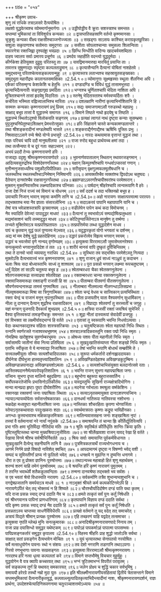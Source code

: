 +++
title = "०५४"

+++
श्रीकृष्ण उवाच-  
शृणु त्वं राधिके तत्राऽवसरे दैत्ययोषितः ।  
लक्षशो युद्धवेत्त्र्यश्च व्योममार्गानुमार्गगाः ॥१ ॥
उड्डीयोड्डीय वै क्रूराः सशस्त्राश्च समन्ततः ।  
सप्तम्यां भूमिकायां ता विविशुर्यत्र कन्यकाः ॥२ ॥
द्वासप्ततिसहस्राणि वर्तन्ते कृष्णमानसाः ।  
चुक्रुशुः कन्यका वीक्ष्य राक्षसीश्चाञ्जनोज्ज्वलाः ॥३ ॥
सखड्गाः साऽसयः काश्चित् कराग्रकृतछूरिकाः ।  
सशूलाः सकृपाणाश्च सतोमराः समुद्गराः ॥४ ॥
ससीताः सोपलाश्चान्याः समुसलाः शिलान्विताः ।  
स्फारनेत्रा रक्तजिह्वा दृश्यदंष्ट्रा भयप्रदाः ॥५ ॥
छिन्धि भिन्धीति वादिन्यः खादचर्वयशब्दिताः ।  
दाहय ज्वालय सर्वाः प्रमारय प्रचूर्णय ॥६ ॥
प्रमर्दय जहाहीति वदन्त्यो युद्धदुर्मदाः ।  
कीर्णकेशा हेतियुक्ता दुद्रुवुः परितस्तु ताः ॥७ ॥
यावद्विमानमारुह्य मारयितुं प्रयान्ति ताः ।  
तावत्तत्र सुषुम्णाद्याः स्पृष्ट्वा कल्पलताद्रुमान् ॥८ ॥
कृत्यासैन्यानि दैत्यानां योषितां नाशहेतवे ।  
समुद्भवन्तु परितश्चेत्यसङ्कल्पयन्मुहुः ॥९ ॥
कृत्यास्तत्र लताभ्यश्च सहस्रायुतसङ्ख्यकाः ।  
समुद्भूता महारौद्र्यः कालानलसमाक्षिकाः ॥2.54.१ ०॥
व्योमानुगाः सूक्ष्महृस्वाः स्थूलाः शैलनिभा अपि ।  
एकैकां परिसम्मृग्य केशाकेशि च हेतुभिः ॥११ ॥
दण्डादण्डि च विविधं युद्धं तासामभूत्तदा ।  
कृत्याभिदैत्यनारीः सङ्गृह्यगृह्य प्रमर्दिताः ॥१२॥
भग्नाश्च चूर्णिताश्चापि भेदिता नाशिता अपि ।  
मूत्रिताश्चानने तासां हृदयेषु विदारिताः ॥१ ३॥
स्तनेषु भेदितास्ताश्च मर्मस्वप्यर्दिताः शरैः ।  
कर्चरिता भस्मिता वह्निज्वालाभिश्च मारिताः ॥१४॥
दशलक्षाणि नारीणां कृत्याभिर्नाशितानि हि ।  
सस्मरुः कन्यकाः कृष्णनारायणं प्रभुं प्रियम् ॥१५॥
सद्यः समाजगामाऽसौ गरुडस्थो महाप्रभुः ।  
साक्षाद् बभूव तासां वै युद्धारम्भे समागतः ॥१६ ॥
विमाने तिष्ठते नाथो हृदयेषु च तिष्ठति ।  
युद्धारम्भे स्थितोऽदृश्यो विलोकयति सङ्गरम् ॥१७॥
प्रत्यक्षं त्वागतं नाथं दृष्ट्वा कन्याः सुसम्भ्रमाः ।  
पुपूजुश्चनिपेतुश्चाऽश्लिक्षन् प्रेमभरोत्सुकाः ॥१८॥
हरिः सिंहासने चास्ते कन्यकामण्डलान्तरे ।  
तथा श्रीशङ्करादीनां मण्डलेष्वपि भासते ॥१९॥
शङ्कराद्यैर्गणाद्यैश्च ऋषिभिः पूजितः प्रभुः ।  
निषसादाऽऽसने रम्ये श्रेष्ठे योग्ये प्रभासुरे ॥2.54.२०॥
नारदः कथयामास वृत्तान्तं युद्धजं तथा ।  
राज्ञः परिचयं चापि ददौ मानुषलीलया ॥२१ ॥
राजा रुरोद बहुधा प्रार्थयच्च क्षमां तदा ।  
तथा तत्सैन्यपा ये च दूरं गताः सहाऽभवन् ॥२२।  
अभयं प्रददौ तेभ्यः कृष्णनारायणो हरिः ।  
राजाद्याः ददृशुः श्रीमत्कृष्णनारायणोदरे ॥२३ ॥
भुवनार्णवपातालान् स्थितान् स्थावरजङ्गमान् ।  
आदित्यवसुरुद्राँश्च विश्वेदेवगणाँस्तथा ॥२४॥
यक्षान् किम्पुरुषाँश्चापि गन्धर्वाऽप्सरसां गणान् ।  
मुनीन्मनुजसाध्याँश्च पशुकीटपिपीलिकाः ॥५॥
सरीसृपान् वृक्षगुल्मफलमूलौषधानि च ।  
जलस्थाँश्च स्थलस्थाँश्चाऽनिमेषान् निमिषानपि ॥२६॥
अव्यक्ताँश्चैव व्यक्तांश्च द्विपदोऽथ चतुष्पदः ।  
दैतेयान् दानवांश्चैव राक्षसानुरगाँस्तथा ॥२७॥
ब्रह्माण्डाऽऽवरणाँश्चापीश्वरांश्च परमेश्वरान्।  
मुक्तान् मुक्तनिवासाँश्च लक्ष्म्यादिकाश्च पत्निकाः ॥२८॥
पार्षदान् श्रीहरेश्चापि त्वन्यरूपाणि वै हरेः ।  
राजा देशं निजं राज्यं स्वं विमानं च योधनम् ॥२९॥
सर्वं ददर्श च तदा भक्तिनम्रो बभूव ह ।  
उवाचापि निजान् भावान् स्मृत्वा कर्माणि तानि च ॥2.54.३०॥
अहो नारायणः साक्षात्परमात्मा परात्परः ।  
तद्भक्ताश्च मया नैव ज्ञाताः संसारलोभिना ॥३ १॥
सदाऽकरवं पापानि महापापानि यानि च ।  
तेषां यत्र भवेन्नाशस्तत्रापि कृत्रवानघम् ॥३२॥
वज्रीलेपेन पापेन कथं कदा विमोचनम् ।  
नैव स्यादिति देवेज्य! पापादुद्धर माधव! ॥३३॥
दैत्यानां तु स्वभावोऽयं सम्पद्योषित्प्रलुब्धता ।  
मद्यमांसाशनं चापि तस्मादुद्धर माधव ॥३४॥
कोटिपुण्यार्जितेनाऽत्र मानुषेण तु वर्ष्मणा ।  
लभ्यते मुक्तिरेवाऽत्र यत्प्रपत्तिप्रतापतः ॥३५॥
तत्प्रपत्तिर्मया लब्धा युद्धादेशेन माधव ।  
पापं च कृतवान् युद्धं फलं पुण्यस्य मेऽभवत् ॥३६॥
यदुद्धारकृतां योगो भगवतां च दर्शनम् ।  
अद्य मां मम देशेषु युद्धे प्रहतदेहिनाम् ॥३७॥
उद्धारं प्रकरोत्वेव विहृत्य भगवान् स्वयम् ।  
उद्धारं च भवत्सेवां वृणे नान्यद् वृणोम्यहम् ॥३८॥
इत्युक्त्वा विररामाऽसौ जुमासेम्लानरेश्वरः ।  
सनत्कुमारो भगवानुपादिदेश तं ततः ॥३ ९॥
शारीरं मानसं वापि दुष्कृतं दुर्विचिन्तितम् ।  
तथा ते दानवो भावो व्यपयातु नराधिप ॥2.54.४० ॥
सुस्थिरा तव सद्भक्तिः परमेशेऽस्तु नित्यदा ।  
मूक्तोऽसि दैत्यभावात्त्वं भज कृष्णनरायणम् ॥४१ ॥
शृणु राजान् ध्रुवं साध्यं नाऽध्रुवं तु कदाचन ।  
चलाः श्रियः सदा बोध्यास्ताभिः साध्यं तु शाश्वतम् ॥४२॥
पुरा प्रसन्नो भगवान् लक्ष्म्या रूपचतुष्टयम् ।  
धर्तुं दिदेश तां साऽपि चतूरूपा बभूव ह ॥४३॥
श्वेताम्बरधरा चैका श्वेतस्रगनुलेपना ।  
श्वेतगजसमारूढा सत्त्वाढ्या श्वेतविग्रहा ॥४४॥
रक्ताम्बरधरा चान्या रक्तस्रगनुलेपना ।  
रक्तवाजिसमारूढा रक्ताङ्गी राजसी हि सा ॥४५॥
पीताम्बरा पीतवर्णा पीतस्रगनुलेपना ।  
सौवर्णस्यन्दनारूढा तामसं गुणमाश्रिता ॥४६ ॥
नीलाम्बरा नीलमाल्या नीलगन्धाऽलिसप्रभा ।  
नीलवृषसमारूढा मिश्रा सा त्रिगुणात्मिका ॥४७॥
श्वेता चन्द्रं वेधस च सात्त्विकान् प्रत्यभिस्थिता ।  
रक्ता चेन्द्रं च राजानं मनून् नृपानुपस्थिता ॥४८॥
पीता प्रजापतीन् याता वैश्यवर्णान् सुधार्मिकान् ।  
नीला तु दानवान् दैत्यान् शूद्राँश्च राक्षसादिकान् ॥४९ ॥
विप्राद्याः श्वेतवर्णां तु सरस्वतीं च जगृहुः ।  
यज्ञं मन्त्रान् पूजनादि दैवकार्यं शुभप्रदम् ॥2.54.५ ०॥
क्षत्रिया राजसीं रक्तां जयश्रियं सुभेजिरे ।  
वैश्या वृत्तिस्वरूपां तामङ्गीचक्रुः समन्तत ॥५ १ ॥
शूद्रा नीलां दास्यरूपां सेवादेवीं प्रजगृहुः ।  
एवं विभक्ता सा लक्ष्मीर्यावद्भाग्यं हि वर्तते ॥५२॥
एतासां तु स्वरूपाणि भवन्ति निधयोऽव्ययाः ।  
वेदाः कथानकाद्याश्च संहिताः शास्त्रसत्क्रियाः ॥५३ ॥
चतुःषष्टिकलाः श्वेता महापद्मो निधिः स्थितः ।  
रत्नानि स्वर्णरजते गजाश्वरथभूषणम् ॥५४॥
शस्त्राऽस्त्रादिकवस्तूनि रक्ता पद्मो निधिः स्मृतः ।  
गोमहिष्यः खरोष्ट्राश्च सुवर्णाम्बरभूमयः ॥५५ ॥
ओषध्यः पशवः पीता महानीलो निधिः स्मृतः ।  
सर्वासामपि जातीनां सेवा नित्या प्रतिष्ठिता ॥५ ६ ॥
सुखदुःखातिसंव्याप्ता नीला शङ्खो निधिः स्मृतः ।  
एताभिः स्वीकृता ये ये मानवाद्या निजाश्रिताः ॥५७॥
तेषां भवन्ति रूपाणि बोधार्थं सम्ब्रवीमि ते ।  
सत्त्वलक्ष्मीयुताः सौम्याः सत्यशौचादिपालकाः ॥५८॥
सुरूपा धर्मकर्तारो दर्शनाह्लाददायकाः ।  
दीर्घनेत्रा दीर्घभुजा हास्यतृप्त्यादिशालिनः ॥५ ९ ॥
अविखण्डितदेहाश्च अविखण्डकुटुम्बिनः ।  
अविखण्डान्नपानाद्या अविखण्डयशोऽमलाः ॥2.54.६ ० ॥
सत्यशोचाभिसंयुक्ता बलदानोत्सवे रताः ।  
आस्तिक्यदाननैर्मल्यपरोपकृतिशालिनः ॥६ १ ॥
भवन्ति राजन् सुभगा महापद्माश्रिता जनाः ।  
यज्विनः सुभगा दृप्ता मालिनो बहुदक्षिणाः ॥६२॥
बहुभोगा बहुरूपा बहुराजसवर्तिनः ।  
सर्वोपस्करतेजोभिः प्रभासिनोऽतिकीर्तयः ॥६३॥
यावद्वस्तुभिः सुखिनो राज्यक्षेत्रादिभोगिनः ।  
मान्या मानप्रदा हृष्टाः पुष्टा दीर्घशरीरिणः ॥६४॥
मदनेत्रा गर्वभालाः श्मश्रुला वर्ष्मकेशिनः ।  
रक्तनखा रक्तवर्णा जनाः पद्माश्रिताः स्थिताः ॥६५॥
सत्याऽनृतसमायुक्ता दानाऽशरणयज्विनः ।  
न्यायाऽन्यायव्योपेताः सर्वसन्तोषकारकाः ॥६६॥
दानधर्मा नातिरूपा नातिवस्त्रा नशोभनाः ।  
रूक्षदेहा मध्यपुष्टा महानीलाश्रिता जनाः ॥६७॥
नास्तिकाः शौचरहिताः कृपणा भोगवर्जिताः ।  
स्तेयाऽनृतकथावादाः परदुःखकराः शठाः ॥६८॥
स्वार्थमात्रपराः कृष्णाः कद्रूपा भाविहीनकाः ।  
अगन्धाः कुस्वभावाश्च मक्षिकाकृतमित्रताः ॥६९॥
मालिन्यवाससहना जनाः शङ्खाश्रिता नृप! ।  
तस्यां वै वर्तमानायां नरे नार्यां नपुंसके ॥2.54.७०॥
समाश्रयन्ति तं चान्या ह्रिः कीर्तिर्द्युतिरित्यपि ।  
प्रभा गतिः क्षमा भूतिर्विद्या नीतिर्दया मतिः ॥७ १॥
श्रुतिः स्मृतिर्बलं कीर्तिर्धृतिः शान्तिः क्रिया कृतिः ।  
पुष्टिस्तुष्टिस्तथा चान्या मुख्यश्रियाऽनुजीविताः ॥७२॥
सा श्रीर्लेखावशा राजन् यावद् रेखा हि वर्तते ।  
रेखाया विगमे श्रीश्च सर्वश्रीभिर्निवर्तते ॥७३ ॥
श्रियः सर्वाः समायान्ति पूर्वकर्मविधानतः ।  
सुखदुःखानि दैत्येन्द्र सहनीयानि तानि वै ॥७४॥
पुत्रमित्रकलत्रार्थे राज्यभोगधनाय च ।  
आगमे निर्गमे प्राज्ञे विषादो नाविशेत् क्वचित् ॥७५ ॥
आपदामागमं दृष्ट्वा न विषण्णो भवेद् वशी ।  
सम्पदं च सुविस्तीर्णां प्राप्य नो फुलितो भवेत् ॥७६॥
धनक्षये न मुह्यन्ति न दुष्यन्ति धनागमे ।  
धीरा त एव तु प्रोक्ता ज्ञानिनः पुरुषोत्तमाः ॥७७॥
तथाऽन्यच्च महाबाहो हितं शृणु महार्थकम् ।  
शरण्यं शरणं याहि तमेनं पुरुषोत्तमम् ॥७८॥
ये श्रयन्ति हरिं कृष्णं नारायणं पुमुत्तमम् ।  
ते तरन्ति भवाब्धेर्वै शतैककुलवन्दिताः ॥७९॥
तन्मना दानवश्रेष्ठ तद्भक्तो भव सर्वशः ।  
स एव भवतां श्रेयो विधास्यति नरायणः ॥2.54.८०॥
सर्वकर्माणि तत्रैव शुभान्यप्यशुभानि च ।  
रागद्वेषप्रजातानि समर्पयाऽत्र माधवे ॥८ १ ॥
नाऽभुक्तं श्रीयते कर्म कल्पकोटिगमेऽपि हि ।  
नारायणेऽर्पितं चेत् तद् भोक्तव्यं न हि शिष्यते ॥८२॥
चौरश्चौर्यादिदोषेण दण्डं याति यथा कृतम् ।  
यदि राजा प्रसन्नः स्याद् दण्डं ददाति नैव च ॥८३॥
क्षमते तत्कृतं सर्वं पुनः कर्तुं निषेधति ।  
एवं श्रीभगवानत्र पापिनां प्राणधारिणाम् ॥८४॥
कृतपापानि विज्ञाय दण्डं ददाति सर्वथा ।  
यदि कृष्णः प्रसन्नः स्याद् दण्डं नैव ददाति हि ॥८५॥
क्षमते तत्कृतं सर्वं पुनः कर्तुं निषेधति ।  
प्रसन्नताऽस्य चाप्तव्या साधनैर्विविधैरपि ॥८६॥
प्रत्यक्षे वर्तमाने तु यद् वदेत् तत् समाचरेत् ।  
अत्रायं विद्यते श्रीमान् प्रत्यक्षः पुरुषोत्तमः ॥८७॥
एहि तच्छरणं याहि यद्वदेत् तत्समाचर ।  
इत्युक्त्वा नृपतिं म्लेच्छं मुनिः सनत्कुमारकः ॥८८॥
अनादिश्रीकृष्णनारायणपादे निनाय तम् ।  
राजा प्राह दयासिन्धो समुद्धर यथेष्टकम् ॥८९॥
पापोऽहं पापकर्माऽहं पापात्मा पापसम्भवः ।  
पापिप्रसङ्गकर्तारं समुद्धर कृपालय ॥2.54.९०॥
विहस्य श्रीहरिः प्राह शुद्धो जातोऽसि सर्वथा ।  
साक्षात् सतां प्रसङ्गेन दैत्यभावेन मोचितः ॥९ १ ॥
यूयं भृत्यास्तथा सेनापतयो नरयोषितः ।  
सर्वे मत्साधुयोगेन पावनाः स्थो न संशयः ॥९२॥
तव देशो नगराणि तडागानि तथाऽऽपगाः ।  
गिरयो रणभूभागाः पावनाः सत्प्रसङ्गतः ॥९३॥
इत्युक्त्वा विररामाऽसौ श्रीमत्कृष्णनरायणः ।  
नारदश्च हरिं नत्वा धृत्वा कल्पलतां करे ॥९४॥
विमाने सप्तभौमेषु विचचार मुहुर्मुहुः ।  
युद्धयोगेन वै यत्र क्वापि कच्चरवत् तथा ॥९५॥
भग्नं त्रुटितमाभग्नं विपरीतं परावृतम् ।  
सर्वं सङ्कल्प्य तूर्णं हि यथावत् समकारयत् ॥९६॥
जलेन प्रोक्ष्य च शुद्धिं चकार सर्वभूमिषु ।  
समाययौ हरेरग्रे तस्थौ नम्रो मुदा युतः ॥९७॥
इति श्रीलक्ष्मीनारायणीयसंहितायां द्वितीये त्रेतासन्ताने विमाने सप्तमभूमिकायां दैत्यनारीकृतयुद्धं, कल्पवल्ल्युत्पादितकृत्याभिदैन्त्यादीनां नाशः, श्रीकृष्णनारायणदर्शनं, राज्ञः प्रार्थना, उपदेशश्चेत्यादिनिरूपणनामा चतुःपञ्चाशत्तमोऽध्यायः ॥५४ ॥
    
